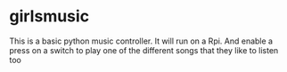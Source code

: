 # girlsmusic
This is a basic python music controller. It will run on a Rpi. And enable a press on a switch to play one of the different songs that they like to listen too
